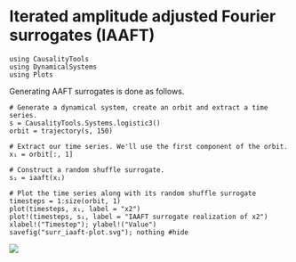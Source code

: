 # Iterated amplitude adjusted Fourier surrogates (IAAFT)


```@setup s
using CausalityTools
using DynamicalSystems
using Plots
```

Generating AAFT surrogates is done as follows.

```@example s
# Generate a dynamical system, create an orbit and extract a time series.
s = CausalityTools.Systems.logistic3()
orbit = trajectory(s, 150)

# Extract our time series. We'll use the first component of the orbit.
x₁ = orbit[:, 1]

# Construct a random shuffle surrogate.
s₁ = iaaft(x₁)

# Plot the time series along with its random shuffle surrogate
timesteps = 1:size(orbit, 1)
plot(timesteps, x₁, label = "x2")
plot!(timesteps, s₁, label = "IAAFT surrogate realization of x2")
xlabel!("Timestep"); ylabel!("Value")
savefig("surr_iaaft-plot.svg"); nothing #hide
```

![](surr_iaaft-plot.svg)
